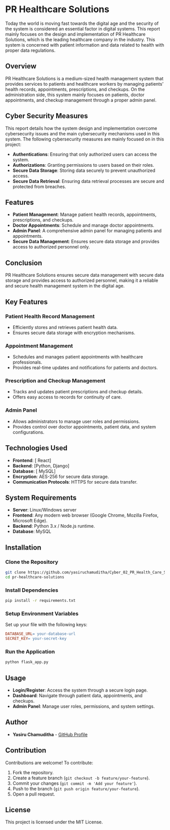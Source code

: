 # PR Healthcare Solutions

Today the world is moving fast towards the digital age and the security of the system is considered an essential factor in digital systems. This report mainly focuses on the design and implementation of PR Healthcare Solutions, which is the leading healthcare company in the industry. This system is concerned with patient information and data related to health with proper data regulations.

## Overview

PR Healthcare Solutions is a medium-sized health management system that provides services to patients and healthcare workers by managing patients’ health records, appointments, prescriptions, and checkups. On the administration side, this system mainly focuses on patients, doctor appointments, and checkup management through a proper admin panel.

## Cyber Security Measures

This report details how the system design and implementation overcome cybersecurity issues and the main cybersecurity mechanisms used in this system. The following cybersecurity measures are mainly focused on in this project:

- **Authentications**: Ensuring that only authorized users can access the system.
- **Authorizations**: Granting permissions to users based on their roles.
- **Secure Data Storage**: Storing data securely to prevent unauthorized access.
- **Secure Data Retrieval**: Ensuring data retrieval processes are secure and protected from breaches.

## Features

- **Patient Management**: Manage patient health records, appointments, prescriptions, and checkups.
- **Doctor Appointments**: Schedule and manage doctor appointments.
- **Admin Panel**: A comprehensive admin panel for managing patients and appointments.
- **Secure Data Management**: Ensures secure data storage and provides access to authorized personnel only.

## Conclusion

PR Healthcare Solutions ensures secure data management with secure data storage and provides access to authorized personnel, making it a reliable and secure health management system in the digital age.
## Key Features

### Patient Health Record Management
- Efficiently stores and retrieves patient health data.
- Ensures secure data storage with encryption mechanisms.

### Appointment Management
- Schedules and manages patient appointments with healthcare professionals.
- Provides real-time updates and notifications for patients and doctors.

### Prescription and Checkup Management
- Tracks and updates patient prescriptions and checkup details.
- Offers easy access to records for continuity of care.

### Admin Panel
- Allows administrators to manage user roles and permissions.
- Provides control over doctor appointments, patient data, and system configurations.

## Technologies Used
- **Frontend**: [ React]
- **Backend**: [Python, Django]
- **Database**: [ MySQL]
- **Encryption**: AES-256 for secure data storage.
- **Communication Protocols**: HTTPS for secure data transfer.

## System Requirements
- **Server**: Linux/Windows server
- **Frontend**: Any modern web browser (Google Chrome, Mozilla Firefox, Microsoft Edge).
- **Backend**: Python 3.x / Node.js runtime.
- **Database**: MySQL

## Installation

### Clone the Repository
```bash
git clone https://github.com/yasiruchamuditha/Cyber_02_PR_Health_Care_Solutions.git 
cd pr-healthcare-solutions  
```

### Install Dependencies
```bash
pip install -r requirements.txt  
```

### Setup Environment Variables
Set up your file with the following keys:
```makefile
DATABASE_URL= your-database-url 
SECRET_KEY= your-secret-key  
```

### Run the Application
```bash
python flask_app.py   
```

## Usage
- **Login/Register**: Access the system through a secure login page.
- **Dashboard**: Navigate through patient data, appointments, and checkups.
- **Admin Panel**: Manage user roles, permissions, and system settings.

## Author
- **Yasiru Chamuditha** - [GitHub Profile](https://github.com/yasiruchamuditha)

## Contribution
Contributions are welcome! To contribute:
1. Fork the repository.
2. Create a feature branch (`git checkout -b feature/your-feature`).
3. Commit your changes (`git commit -m 'Add your feature'`).
4. Push to the branch (`git push origin feature/your-feature`).
5. Open a pull request.

## License
This project is licensed under the MIT License.
